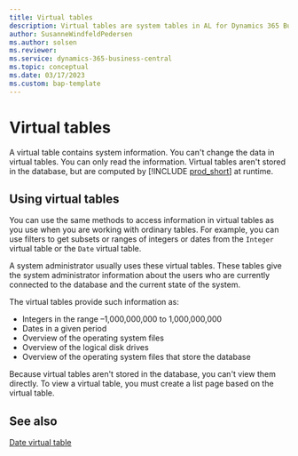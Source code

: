 ```yaml
---
title: Virtual tables
description: Virtual tables are system tables in AL for Dynamics 365 Business Central
author: SusanneWindfeldPedersen
ms.author: solsen
ms.reviewer: 
ms.service: dynamics-365-business-central
ms.topic: conceptual
ms.date: 03/17/2023
ms.custom: bap-template
---
```


# Virtual tables

A virtual table contains system information. You can't change the data in virtual tables. You can only read the information. Virtual tables aren't stored in the database, but are computed by [!INCLUDE [prod_short](includes/prod_short.md)] at runtime.

## Using virtual tables

You can use the same methods to access information in virtual tables as you use when you are working with ordinary tables. For example, you can use filters to get subsets or ranges of integers or dates from the `Integer` virtual table or the `Date` virtual table.

A system administrator usually uses these virtual tables. These tables give the system administrator information about the users who are currently connected to the database and the current state of the system.

The virtual tables provide such information as:

- Integers in the range –1,000,000,000 to 1,000,000,000
- Dates in a given period
- Overview of the operating system files
- Overview of the logical disk drives
- Overview of the operating system files that store the database

Because virtual tables aren't stored in the database, you can't view them directly. To view a virtual table, you must create a list page based on the virtual table.


## See also

[Date virtual table](devenv-date-virtual-table.md)